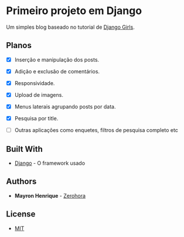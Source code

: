 # Primeiro projeto em Django

Um simples blog baseado no tutorial de [Django Girls](https://djangogirls.org/).

## Planos

- [X] Inserção e manipulação dos posts.
- [X] Adição e exclusão de comentários.
- [X] Responsividade.
- [X] Upload de imagens.
- [X] Menus laterais agrupando posts por data.
- [X] Pesquisa por title.
- [ ] Outras aplicações como enquetes, filtros de pesquisa completo etc


## Built With

* [Django](https://www.djangoproject.com) - O framework usado


## Authors

* **Mayron Henrique** - [Zerohora](https://github.com/mayronh)

## License

* [MIT](https://choosealicense.com/licenses/mit/)
